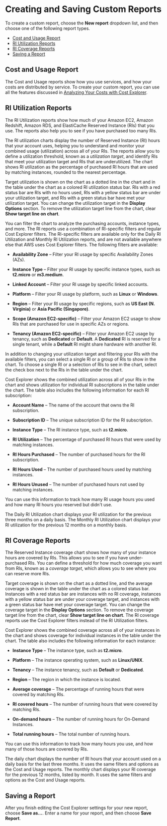 # Creating and Saving Custom Reports<a name="cost-explorer-new-report"></a>

To create a custom report, choose the **New report** dropdown list, and then choose one of the following report types\. 


+ [Cost and Usage Report](#ce-cost-reports)
+ [RI Utilization Reports](#ce-utilization-views)
+ [RI Coverage Reports](#ce-coverage-views)
+ [Saving a Report](#edit-save-reports)

## Cost and Usage Report<a name="ce-cost-reports"></a>

The Cost and Usage reports show how you use services, and how your costs are distributed by service\. To create your custom report, you can use all the features discussed in [Analyzing Your Costs with Cost Explorer](cost-explorer-what-is.md)\. 

## RI Utilization Reports<a name="ce-utilization-views"></a>

The RI Utilization reports show how much of your Amazon EC2, Amazon Redshift, Amazon RDS, and ElastiCache Reserved Instance \(RIs\) that you use\. The reports also help you to see if you have purchased too many RIs\. 

The RI utilization charts display the number of Reserved Instance \(RI\) hours that your account uses, helping you to understand and monitor your combined usage \(utilization\) across all of your RIs\. The reports allow you to define a utilization threshold, known as a *utilization target*, and identify RIs that meet your utilization target and RIs that are underutilized\. The chart shows RI utilization as the percentage of purchased RI hours that are used by matching instances, rounded to the nearest percentage\. 

Target utilization is shown on the chart as a dotted line in the chart and in the table under the chart as a colored RI utilization status bar\. RIs with a red status bar are RIs with no hours used, RIs with a yellow status bar are under your utilization target, and RIs with a green status bar have met your utilization target\. You can change the utilization target in the **Display Options** section\. To remove the utilization target line from the chart, clear **Show target line on chart**\.

You can filter the chart to analyze the purchasing accounts, instance types, and more\. The RI reports use a combination of RI\-specific filters and regular Cost Explorer filters\. The RI\-specific filters are available only for the Daily RI Utilization and Monthly RI Utilization reports, and are not available anywhere else that AWS uses Cost Explorer filters\. The following filters are available: 

+ **Availability Zone** – Filter your RI usage by specific Availability Zones \(AZs\)\.

+ **Instance Type** – Filter your RI usage by specific instance types, such as **t2\.micro** or **m3\.medium**\.

+ **Linked Account** – Filter your RI usage by specific linked accounts\.

+ **Platform** – Filter your RI usage by platform, such as **Linux** or **Windows**\.

+ **Region** – Filter your RI usage by specific regions, such as **US East \(N\. Virginia\)** or **Asia Pacific \(Singapore\)**\.

+ **Scope \(Amazon EC2\-specific\)** – Filter your Amazon EC2 usage to show RIs that are purchased for use in specific AZs or regions\.

+ **Tenancy \(Amazon EC2\-specific\)** – Filter your Amazon EC2 usage by tenancy, such as **Dedicated** or **Default**\. A **Dedicated** RI is reserved for a single tenant, while a **Default** RI might share hardware with another RI\.

In addition to changing your utilization target and filtering your RIs with the available filters, you can select a single RI or a group of RIs to show in the chart\. To choose a single RI or a selection of RIs to see in the chart, select the check box next to the RIs in the table under the chart\. 

Cost Explorer shows the combined utilization across all of your RIs in the chart and shows utilization for individual RI subscriptions in the table under the chart\. The table also includes the following information for each RI subscription: 

+ **Account Name** – The name of the account that owns the RI subscription\.

+ **Subscription ID** – The unique subscription ID for the RI subscription\.

+ **Instance Type** – The RI instance type, such as **t2\.micro**\.

+ **RI Utilization** – The percentage of purchased RI hours that were used by matching instances\.

+ **RI Hours Purchased** – The number of purchased hours for the RI subscription\.

+ **RI Hours Used** – The number of purchased hours used by matching instances\.

+ **RI Hours Unused** – The number of purchased hours not used by matching instances\.

You can use this information to track how many RI usage hours you used and how many RI hours you reserved but didn't use\. 

The Daily RI Utilization chart displays your RI utilization for the previous three months on a daily basis\. The Monthly RI Utilization chart displays your RI utilization for the previous 12 months on a monthly basis\. 

## RI Coverage Reports<a name="ce-coverage-views"></a>

The Reserved Instance coverage chart shows how many of your instance hours are covered by RIs\. This allows you to see if you have under\-purchased RIs\. You can define a threshold for how much coverage you want from RIs, known as a *coverage target*, which allows you to see where you can reserve more RIs\. 

Target coverage is shown on the chart as a dotted line, and the average coverage is shown in the table under the chart as a colored status bar\. Instances with a red status bar are instances with no RI coverage, instances with a yellow status bar are under your coverage target, and instances with a green status bar have met your coverage target\. You can change the coverage target in the **Display Options** section\. To remove the coverage target line from the chart, clear **Show target line on chart**\. The RI coverage reports use the Cost Explorer filters instead of the RI Utilization filters\. 

Cost Explorer shows the combined coverage across all of your instances in the chart and shows coverage for individual instances in the table under the chart\. The table also includes the following information for each instance: 

+ **Instance Type** – The instance type, such as **t2\.micro**\.

+ **Platform** – The instance operating system, such as **Linux/UNIX**\.

+ **Tenancy** – The instance tenancy, such as **Default** or **Dedicated**\.

+ **Region** – The region in which the instance is located\.

+ **Average coverage** – The percentage of running hours that were covered by matching RIs\.

+ **RI covered hours** – The number of running hours that were covered by matching RIs\.

+ **On\-demand hours** – The number of running hours for On\-Demand Instances\.

+ **Total running hours** – The total number of running hours\.

You can use this information to track how many hours you use, and how many of those hours are covered by RIs\.

The daily chart displays the number of RI hours that your account used on a daily basis for the last three months\. It uses the same filters and options as the Cost and Usage reports\. The monthly chart displays your RI coverage for the previous 12 months, listed by month\. It uses the same filters and options as the Cost and Usage reports\. 

## Saving a Report<a name="edit-save-reports"></a>

After you finish editing the Cost Explorer settings for your new report, choose **Save as\.\.\.**\. Enter a name for your report, and then choose **Save Report**\. 
